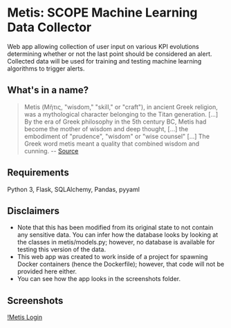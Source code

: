 # Metis: SCOPE Machine Learning Data Collector
Web app allowing collection of user input on various KPI evolutions determining whether or not the last point should be considered an alert. Collected data will be used for training and testing machine learning algorithms to trigger alerts.

## What's in a name?
> Metis (Μῆτις, "wisdom," "skill," or "craft"), in ancient Greek religion, was a mythological character belonging to the Titan generation. [...] By the era of Greek philosophy in the 5th century BC, Metis had become the mother of wisdom and deep thought, [...] the embodiment of "prudence", "wisdom" or "wise counsel" [...] The Greek word metis meant a quality that combined wisdom and cunning. -- [Source](https://en.wikipedia.org/wiki/Metis_(mythology))

## Requirements
Python 3, Flask, SQLAlchemy, Pandas, pyyaml

## Disclaimers
- Note that this has been modified from its original state to not contain any sensitive data. You can infer how the database looks by looking at the classes in metis/models.py; however, no database is available for testing this version of the data.
- This web app was created to work inside of a project for spawning Docker containers (hence the Dockerfile); however, that code will not be provided here either.
- You can see how the app looks in the screenshots folder.

## Screenshots
[!Metis Login](Metis%20Screenshots/metis_login_confluence.png?raw=true)
